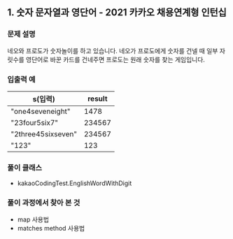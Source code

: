 ## 1. 숫자 문자열과 영단어 - 2021 카카오 채용연계형 인턴십

### 문제 설명
네오와 프로도가 숫자놀이를 하고 있습니다. 네오가 프로도에게 숫자를 건넬 때 일부 자릿수를 영단어로 바꾼 카드를 건네주면 프로도는 원래 숫자를 찾는 게임입니다.

### 입출력 예
|s(입력)              | result |
|--------------------|--------|
| "one4seveneight"   | 1478   |
| "23four5six7"      | 234567 |
| "2three45sixseven" | 234567 |
| "123"              | 123    |

### 풀이 클래스
- kakaoCodingTest.EnglishWordWithDigit

### 풀이 과정에서 찾아 본 것
- map 사용법
- matches method 사용법

